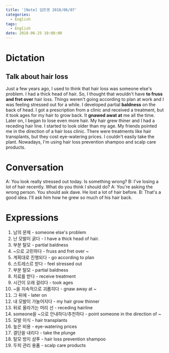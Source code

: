 ```yaml
---
title: '[Note] 입트영 2018/06/07'
categories:
  - English
tags:
  - English
date: 2018-06-25 10:08:00
---
```


# Dictation
## Talk about hair loss

Just a few years ago, I used to think that hair loss was someone else's problem. I had a thick head of hair. So, I thought that wouldn't have **to fruss and fret over** hair loss. Things weren't going according to plan at work and I was feeling stressed out for a while. I developed partial **baldness** on the back of head. I got a prescription from a clinic and received a treatment, but it took ages for my hair to grow back. It **gnawed awat at** me all the time. Later on, I began to lose even more hair. My hair grew thiner and I had a receding hair line. I started to look older than my age. My friends pointed me in the direction of a hair loss clinic. There were treatments like hair transplants, but they cost eye-watering prices. I couldn't easily take the plant. Nowadays, I'm using hair loss prevention shampoo and scalp care products.

# Conversation

A: You look really stressed out today. Is something wrong?
B: I've losing a lot of hair recently. What do you think I should do?
A: You're asking the wrong person. You should ask dave. He lost a lot of hair before.
B: That's a good idea. I'll ask him how he grew so much of his hair back.

# Expressions
1. 남의 문제 - someone else's problem 
2. 난 모발이 굵다 - I have a thick head of hair.
3. 부분 탈모 - partial baldness
4. ~으로 고민하다 - fruss and fret over ~
5. 계획대로 진행되다 - go according to plan
6. 스트레스르 받다 - feel stressed out
7. 부분 탈모 - partial baldness
8. 치료를 받다 - receive treatment
9. 시간이 오래 걸리다 - took ages
10. ~을 지속적으로 괴롭히다 - gnaw away at ~
11. 그 뒤에 - later on
12. 내 모발이 가늘어지다 - my hair grow thinner
13. 뒤로 올라가는 머리 선 - receding hairline
14. someone을 ~으로 안내하다/추천하다 - point someone in the direction of ~
15. 모발 이식 - hair transplants
16. 높은 비용 - eye-watering prices
17. 결단을 내리다 - take the plunge
18. 탈모 방지 샴푸 - hair loss prevention shampoo
19. 두피 관리 용품 - scalp care products